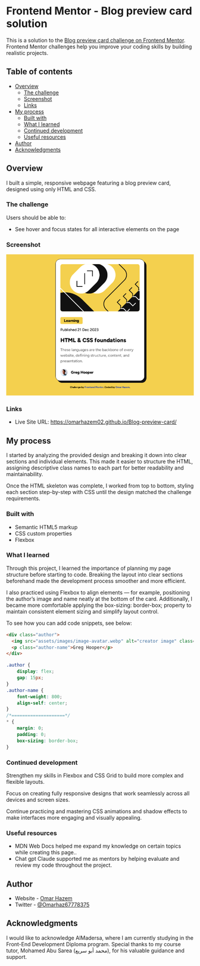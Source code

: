 # Frontend Mentor - Blog preview card solution

This is a solution to the [Blog preview card challenge on Frontend Mentor](https://www.frontendmentor.io/challenges/blog-preview-card-ckPaj01IcS). Frontend Mentor challenges help you improve your coding skills by building realistic projects. 

## Table of contents

- [Overview](#overview)
  - [The challenge](#the-challenge)
  - [Screenshot](#screenshot)
  - [Links](#links)
- [My process](#my-process)
  - [Built with](#built-with)
  - [What I learned](#what-i-learned)
  - [Continued development](#continued-development)
  - [Useful resources](#useful-resources)
- [Author](#author)
- [Acknowledgments](#acknowledgments)


## Overview

I built a simple, responsive webpage featuring a blog preview card, designed using only HTML and CSS.

### The challenge

Users should be able to:

- See hover and focus states for all interactive elements on the page

### Screenshot

![screen shot of the webpage](webpage-screenshot.png)

### Links

- Live Site URL: https://omarhazem02.github.io/Blog-preview-card/

## My process

 I started by analyzing the provided design and breaking it down into clear sections and individual elements. This made it easier to structure the HTML, assigning descriptive class names to each part for better readability and maintainability.

Once the HTML skeleton was complete, I worked from top to bottom, styling each section step-by-step with CSS until the design matched the challenge requirements.

### Built with

- Semantic HTML5 markup
- CSS custom properties
- Flexbox

### What I learned

Through this project, I learned the importance of planning my page structure before starting to code. Breaking the layout into clear sections beforehand made the development process smoother and more efficient.

I also practiced using Flexbox to align elements — for example, positioning the author’s image and name neatly at the bottom of the card. Additionally, I became more comfortable applying the box-sizing: border-box; property to maintain consistent element sizing and simplify layout control.

To see how you can add code snippets, see below:

```html
<div class="author">
  <img src="assets/images/image-avatar.webp" alt="creator image" class="author-img" />
  <p class="author-name">Greg Hooper</p>
</div>

```
```css
.author {
    display: flex;
    gap: 15px;
}
.author-name {
    font-weight: 800;
    align-self: center;
}
/*====================*/
* {
    margin: 0;
    padding: 0;
    box-sizing: border-box;
}

```

### Continued development

Strengthen my skills in Flexbox and CSS Grid to build more complex and flexible layouts.

Focus on creating fully responsive designs that work seamlessly across all devices and screen sizes.

Continue practicing and mastering CSS animations and shadow effects to make interfaces more engaging and visually appealing.

### Useful resources

- MDN Web Docs helped me expand my knowledge on certain topics while creating this page..
- Chat gpt Claude supported me as  mentors by helping evaluate and review my code throughout the project.
  
## Author

- Website - [Omar Hazem](https://www.linkedin.com/in/omar-hazem-aa287a273/)
- Twitter - [@Omarhaz67778375](https://x.com/OmarHaz67778375)


## Acknowledgments

I would like to acknowledge AlMadersa, where I am currently studying in the Front-End Development Diploma program.
Special thanks to my course tutor, Mohamed Abu Sarea (محمد أبو سريع), for his valuable guidance and support.

